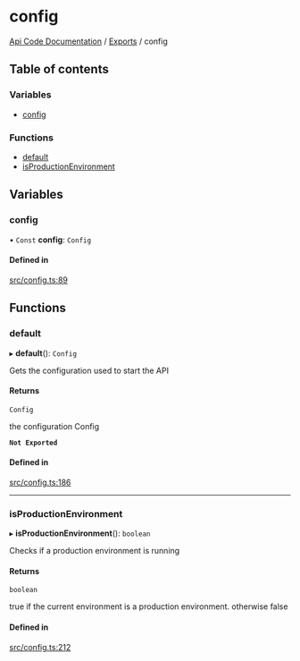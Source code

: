 # config
 
[Api Code Documentation](../README.md) / [Exports](../modules.md) / config

## Table of contents

### Variables

- [config](config.md#config)

### Functions

- [default](config.md#default)
- [isProductionEnvironment](config.md#isproductionenvironment)

## Variables

### config

• `Const` **config**: `Config`

#### Defined in

[src/config.ts:89](https://github.com/openkfw/TruBudget/blob/d2b440c/api/src/config.ts#L89)

## Functions

### default

▸ **default**(): `Config`

Gets the configuration used to start the API

#### Returns

`Config`

the configuration Config

**`Not Exported`**

#### Defined in

[src/config.ts:186](https://github.com/openkfw/TruBudget/blob/d2b440c/api/src/config.ts#L186)

___

### isProductionEnvironment

▸ **isProductionEnvironment**(): `boolean`

Checks if a production environment is running

#### Returns

`boolean`

true if the current environment is a production environment. otherwise false

#### Defined in

[src/config.ts:212](https://github.com/openkfw/TruBudget/blob/d2b440c/api/src/config.ts#L212)
